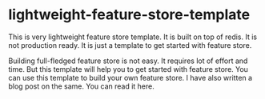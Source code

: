 # lightweight-feature-store-template

This is very lightweight feature store template. It is built on top of redis. It is not production ready. It is just a template to get started with feature store.

Building full-fledged feature store is not easy. It requires lot of effort and time. But this template will help you to get started with feature store. You can use this template to build your own feature store.
I have also written a blog post on the same. You can read it here.

